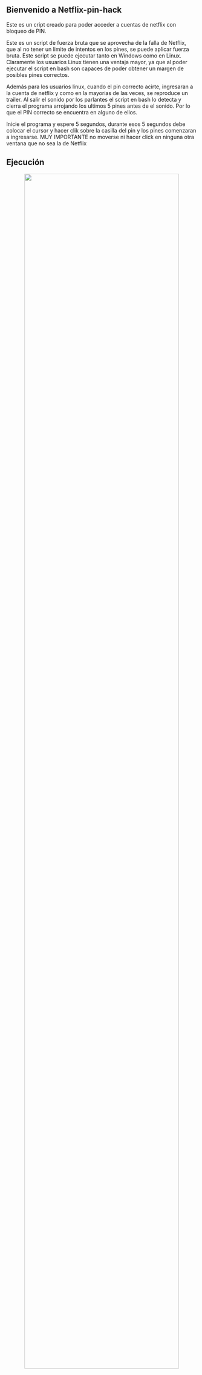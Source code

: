 ## Bienvenido a Netflix-pin-hack

Este es un cript creado para poder acceder a cuentas de netflix con bloqueo de PIN.

Este es un script de fuerza bruta que se aprovecha de la falla de Netflix, que al no tener un limite de intentos en los pines, se puede aplicar fuerza bruta. Este script se puede ejecutar tanto en Windows como en Linux. Claramente los usuarios Linux tienen una ventaja mayor, ya que al poder ejecutar el script en bash son capaces de poder obtener un margen de posibles pines correctos.

Además para los usuarios linux, cuando el pin correcto acirte, ingresaran a la cuenta de netflix y como en la mayorias de las veces, se reproduce un trailer. Al salir el sonido por los parlantes el script en bash lo detecta y cierra el programa arrojando los ultimos 5 pines antes de el sonido. Por lo que el PIN correcto se encuentra en alguno de ellos.

Inicie el programa y espere 5 segundos, durante esos 5 segundos debe colocar el cursor y hacer clik sobre la casilla del pin y los pines comenzaran a ingresarse. MUY IMPORTANTE no moverse ni hacer click en ninguna otra ventana que no sea la de Netflix

## Ejecución

<p align="center">
	<img src="https://i.imgur.com/XtUtLAK.gif" width="90%" height="90%" align="">
</p>


### Usuario Windows:

Ejecute el script en python index.py y este atento en que PIN la cuenta se desbloquea.

### Usuario Linux:

Ejecuten el script en bash netflix_pin.sh y vallan a tomar una taza de café :)

<p align="center">
	<img src="https://i.imgur.com/Rp00A4l.png" width="100%" height="100%" align="">
</p>

### Instalación:

Primero instalaremos la libreria pyautogui

```markdown
pip install pyautogui
```

## Manual de uso usuarios Linux

### Permisos:

Cambiamos los permisos de ejecución

```markdown
git clone https://github.com/Alcatraz2033/netflix-pin-hack.git

cd netflix-pin-hack

chmod +x *
```

### Ejecución:

Ejecutamos el scrpt en bash agregandole el rango de numero inicial y final a iterar.

```markdown
./netflix_pin.sh 0000 9999
```

## Manual de uso usuarios Windows

### Ejecución:

Ejecutamos el script en python agregandole el rango de numero inicial y final a iterar.

```markdown
python index.py -s 0000 -e 9999
```
